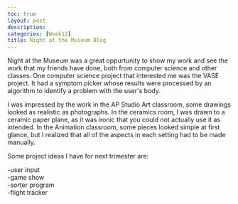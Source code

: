 ```yaml
---
toc: true
layout: post
description:
categories: [Week12]
title: Night at the Museum Blog
---
```


Night at the Museum was a great oppurtunity to show my work and see the work that my friends have done, both from computer science and other classes. One computer science project that interested me was the VASE project. It had a symptom picker whose results were processed by an algorithm to identify a problem with the user's body.  
  
I was impressed by the work in the AP Studio Art classroom, some drawings looked as realistic as photographs. In the ceramics room, I was drawn to a ceramic paper plane, as it was ironic that you could not actually use it as intended. In the Animation classroom, some pieces looked simple at first glance, but I realized that all of the aspects in each setting had to be made manually.  
  
Some project ideas I have for next trimester are:  
  
-user input  
-game show  
-sorter program  
-flight tracker